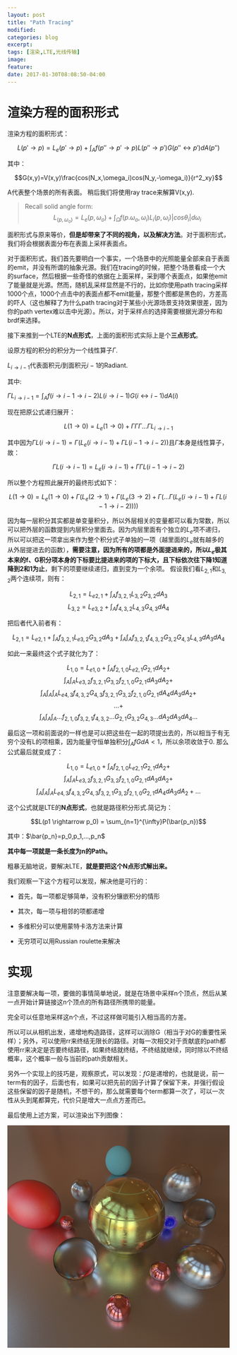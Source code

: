 ```yaml
---
layout: post
title: "Path Tracing"
modified:
categories: blog
excerpt:
tags: [渲染,LTE,光线传输]
image:
feature:
date: 2017-01-30T08:08:50-04:00
---
```


# 渲染方程的面积形式

渲染方程的面积形式：

$$L(p' \rightarrow p)=L_e(p' \rightarrow p)+\int_A f(p'' \rightarrow p' \rightarrow p)L(p'' \rightarrow p')G(p'' \leftrightarrow p')dA(p'')$$

其中：

$$G(x,y)=V(x,y)\frac{cos(N_x,\omega_i)cos(N_y,-\omega_i)}{r^2_xy}$$

A代表整个场景的所有表面。
稍后我们将使用ray trace来解算V(x,y).

>Recall solid angle form:
$$L_(p,\omega_o) = L_e(p,\omega_o) + \int_{\Omega} f(p.\omega_o,\omega_i)L_i(p,\omega_i)|cos\theta_i|d\omega_i$$

面积形式与原来等价，**但是却带来了不同的视角，以及解决方法**。对于面积形式，我们将会根据表面分布在表面上采样表面点。

对于面积形式，我们首先要明白一个事实，一个场景中的光照能量全部来自于表面的emit，并没有所谓的抽象光源。我们在tracing的时候，把整个场景看成一个大的surface，然后根据一些奇怪的依据在上面采样，采到哪个表面点，如果他emit了能量就是光源。然而，随机乱采样显然是不行的，比如你使用path tracing采样1000个点，1000个点击中的表面点都不emit能量，那整个图都是黑色的，方差高的吓人（这也解释了为什么path tracing对于某些小光源场景支持效果很差，因为你的path vertex难以击中光源）。所以，对于采样点的选择需要根据光源分布和brdf来选择。

接下来推到一个LTE的**N点形式**，上面的面积形式实际上是个**三点形式**。

设原方程的积分的积分为一个线性算子$\Gamma$.

$L_{i \rightarrow i-1}$代表面积元$i$到面积元$i-1$的Radiant.

其中:

$\Gamma L_{i\rightarrow i-1} = \int_A f(i \rightarrow i-1 \rightarrow i-2)L(i\rightarrow i-1)G(i \leftrightarrow i-1)dA(i)$

现在把原公式递归展开：

$$L(1 \rightarrow 0) = L_e(1\rightarrow 0) + \Gamma \Gamma \Gamma ... \Gamma L_{i \rightarrow i-1}$$

其中因为$\Gamma L(i \rightarrow i-1) = \Gamma (L_e(i \rightarrow i-1) + \Gamma L(i-1 \rightarrow i-2))$且$\Gamma$本身是线性算子，故：

$$\Gamma L(i \rightarrow i-1) = L_e(i \rightarrow i-1) + \Gamma \Gamma L(i-1 
\rightarrow i-2)$$

所以整个方程照此展开的最终形式如下：

$$L(1 \rightarrow 0) = L_e(1\rightarrow 0) + \Gamma 
(L_e(2 \rightarrow 1) +  \Gamma 
(L_e(3 \rightarrow 2) + \Gamma (
... \Gamma(
 L_e(i \rightarrow i-1) + \Gamma L(i-1 \rightarrow i-2))))$$

因为每一层积分其实都是单变量积分，所以外层相关的变量都可以看为常数，所以可以把外层的函数提到内层积分里面去。因为内层里面有个独立的$L_e$项不递归，所以可以把这一项拿出来作为整个积分式子单独的一项（越里面的$L_e$就有越多的从外层提进去的函数），**需要注意，因为所有的项都是外面提进来的，所以$L_e$极其本来的f、G积分项本身的下标要比提进来的项的下标大，且下标依次往下降1知道降到2和1为止**，剩下的项要继续递归，直到变为一个余项。
假设我们看$L_{2,1}$和$L_{3,2}$两个连续项，则有：

$$L_{2,1} = L_{e2,1} + \int_A f_{3,2,1}L_{3,2}G_{3,2}dA_3$$
$$L_{3,2} = L_{e3,2} + \int_A f_{4,3,2}L_{4,3}G_{4,3}dA_4$$

把后者代入前者有：

$$L_{2,1} = L_{e2,1}+\int_A f_{3,2,1} L_{e3,2} G_{3,2} dA_3 + \int_A \int_A f_{3,2,1}f_{4,3,2}G_{3,2}G_{4,3}L_{4,3} dA_3 dA_4$$

如此一来最终这个式子就化为了：

$$L_{1,0} = L_{e1,0}+\int_A f_{2,1,0} L_{e2,1} G_{2,1} dA_2 + $$
$$\int_A \int_A L_{e3,2}f_{3,2,1}G_{3,2}f_{2,1,0}G_{2,1}dA_3dA_2 +$$
$$\int_A \int_A \int_A L_{e4,3}f_{4,3,2}G_{4,3}f_{3,2,1}G_{3,2}f_{2,1,0}G_{2,1}dA_4dA_3dA_2 + $$
$$... +$$
$$\int_A \int_A \int_A ... f_{2,1,0}f_{3,2,1}f_{4,3,2}...G_{2,1}G_{3,2}G_{4,3}... dA_2dA_3 dA_4...$$

最后这一项和前面说的一样也是可以把这些在一起的项提出去的，所以相当于有无穷个没有L的项相乘，因为能量守恒单独积分$\int_A fG dA < 1$，所以余项收敛于0.
那么公式最后就变成了：

$$L_{1,0} = L_{e1,0}+\int_A f_{2,1,0} L_{e2,1} G_{2,1} dA_2 + $$
$$\int_A \int_A L_{e3,2}f_{3,2,1}G_{3,2}f_{2,1,0}G_{2,1}dA_3dA_2 +$$
$$\int_A \int_A \int_A L_{e4,3}f_{4,3,2}G_{4,3}f_{3,2,1}G_{3,2}f_{2,1,0}G_{2,1}dA_4dA_3dA_2 + ...$$

这个公式就是LTE的**N点形式**，也就是路径积分形式.简记为：

$$L(p1 \rightarrow p_0) = \sum_{n=1}^{\infty}P(\bar{p_n})$$

其中：$\bar{p_n}=p_0,p_1,...,p_n$

**其中每一项就是一条长度为n的Path。**

粗暴无脑地说，要解决LTE，**就是要把这个N点形式解出来。**

我们观察一下这个方程可以发现，解决他是可行的：

-   首先，每一项都足够简单，没有积分镶嵌积分的情形

-   其次，每一项与相邻的项都递增

-   多维积分可以使用蒙特卡洛方法来计算

-   无穷项可以用Russian roulette来解决


# 实现

注意要解决每一项，要做的事情简单地说，就是在场景中采样n个顶点，然后从某一点开始计算链接这n个顶点的所有路径所携带的能量。

完全可以任意地采样这n个点，不过这样做可能引入相当高的方差。

所以可以从相机出发，递增地构造路径，这样可以消除G（相当于对G的重要性采样）；另外，可以使用rr来终结无限长的路径。对每一次相交对于贡献底的path都使用rr来决定是否要终结路径，如果终结就终结，不终结就继续，同时除以不终结概率，这个概率一般与当前的path贡献相关。

另外一个实现上的技巧是，观察原式，可以发现：$fG$是递增的，也就是说，前一term有的因子，后面也有，如果可以把先前的因子计算了保留下来，并强行假设这些保留的因子是随机，不想干的，那么就需要每个term都算一次了，可以一次性从头到尾都算完，代价只是增大一点点方差而已。

最后使用上述方案，可以渲染出下列图像：

![](https://github.com/wubugui/FXXKTracer/raw/master/pic/mat1.png)

